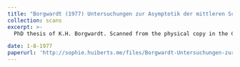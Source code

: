 ```yaml
---
title: "Borgwardt (1977) Untersuchungen zur Asymptotik der mittleren Schrittzahl von Simplexverfahren in der linearen Optimierung"
collection: scans
excerpt: >-
  PhD thesis of K.H. Borgwardt. Scanned from the physical copy in the CWI library.

date: 1-8-1977
paperurl: 'http://sophie.huiberts.me/files/Borgwardt-Untersuchungen-zur-Asymptotik-der-mittleren-Schrittzahl-von-Simplexverfahren-in-der-linearen-Optimierung-1977.pdf'
---
```


